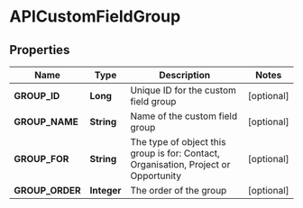 
# APICustomFieldGroup

## Properties
Name | Type | Description | Notes
------------ | ------------- | ------------- | -------------
**GROUP_ID** | **Long** | Unique ID for the custom field group |  [optional]
**GROUP_NAME** | **String** | Name of the custom field group |  [optional]
**GROUP_FOR** | **String** | The type of object this group is for: Contact, Organisation, Project or Opportunity |  [optional]
**GROUP_ORDER** | **Integer** | The order of the group |  [optional]



